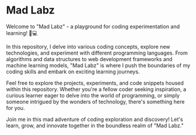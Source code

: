 # Mad Labz

Welcome to "Mad Labz" - a playground for coding experimentation and learning! 🧪💻

In this repository, I delve into various coding concepts, explore new technologies, and experiment with different programming languages. From algorithms and data structures to web development frameworks and machine learning models, "Mad Labz" is where I push the boundaries of my coding skills and embark on exciting learning journeys.

Feel free to explore the projects, experiments, and code snippets housed within this repository. Whether you're a fellow coder seeking inspiration, a curious learner eager to delve into the world of programming, or simply someone intrigued by the wonders of technology, there's something here for you.

Join me in this mad adventure of coding exploration and discovery! Let's learn, grow, and innovate together in the boundless realm of "Mad Labz."
